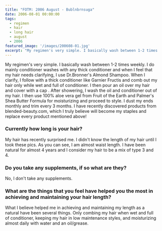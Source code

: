 ```yaml
---
title: "FOTM: 2006 August - Bublnbrnsuga"
date: 2006-08-01 00:00:00
tags:
  - regimen
  - hair
  - long hair
  - august
  - 2006
featured_image: '/images/200608-01.jpg'
excerpt: "My regimen's very simple. I basically wash between 1-2 times weekly. I do mainly conditioner washes with any thick conditioner and when I feel that my hair needs clarifying, I use Dr.Bronner's Almond Shampoo. When I clarify, I follow with a thick conditioner like Garnier Fructis and comb out my hair only while wet and full of conditioner. "
---
```

My regimen's very simple. I basically wash between 1-2 times weekly. I do mainly conditioner washes with any thick conditioner and when I feel that my hair needs clarifying, I use Dr.Bronner's Almond Shampoo. When I clarify, I follow with a thick conditioner like Garnier Fructis and comb out my hair only while wet and full of conditioner. I then pour an oil over my hair and cover with a cap . After showering, I wash the oil and conditioner out of my hair. I then use 100% aloe vera gel from Fruit of the Earth and Palmer's Shea Butter Formula for moisturizing and proceed to style. I dust my ends monthly and trim every 3 months. I have recently discovered products from blended-beauty.com, which I truly believe will become my staples and replace every product mentioned above! 

### Currently how long is your hair?

My hair has recently surprised me. I didn't know the length of my hair until I took these pics. As you can see, I am almost waist length. I have been natural for almost 4 years and I consider my hair to be a mix of type 3 and 4.

### Do you take any supplements, if so what are they?

No, I don't take any supplements.

### What are the things that you feel have helped you the most in achieving and maintaining your hair length?

What I believe helped me in achieving and maintaining my length as a natural have been several things. Only combing my hair when wet and full of conditioner, keeping my hair in low maintenance styles, and moisturizing almost daily with water and an oil/grease.